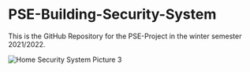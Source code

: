# PSE-Building-Security-System
This is the GitHub Repository for the PSE-Project in the winter semester 2021/2022.


![Home Security System Picture 3](https://user-images.githubusercontent.com/97407308/148844911-c573c184-451b-4f48-9f05-8ba6dd1c4e2a.jpg)
